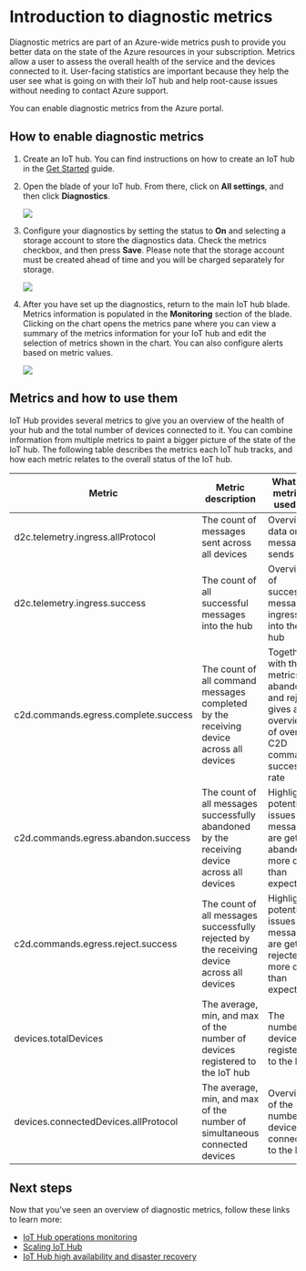 <properties
 pageTitle="IoT Hub diagnostic metrics"
 description="An overview of Azure IoT Hub metrics, enabling users to assess the overall health of their resource"
 services="iot-hub"
 documentationCenter=""
 authors="nberdy"
 manager="timlt"
 editor=""/>

<tags
 ms.service="iot-hub"
 ms.devlang="na"
 ms.topic="article"
 ms.tgt_pltfrm="na"
 ms.workload="na"
 ms.date="04/18/2016"
 ms.author="nberdy"/>

# Introduction to diagnostic metrics

Diagnostic metrics are part of an Azure-wide metrics push to provide you better data on the state of the Azure resources in your subscription. Metrics allow a user to assess the overall health of the service and the devices connected to it. User-facing statistics are important because they help the user see what is going on with their IoT hub and help root-cause issues without needing to contact Azure support.

You can enable diagnostic metrics from the Azure portal.

## How to enable diagnostic metrics

1. Create an IoT hub. You can find instructions on how to create an IoT hub in the [Get Started][lnk-get-started] guide.

2. Open the blade of your IoT hub. From there, click on **All settings**, and then click **Diagnostics**.

    ![][1]

3. Configure your diagnostics by setting the status to **On** and selecting a storage account to store the diagnostics data. Check the metrics checkbox, and then press **Save**. Please note that the storage account must be created ahead of time and you will be charged separately for storage.

    ![][2]

4. After you have set up the diagnostics, return to the main IoT hub blade. Metrics information is populated in the **Monitoring** section of the blade. Clicking on the chart opens the metrics pane where you can view a summary of the metrics information for your IoT hub and edit the selection of metrics shown in the chart. You can also configure alerts based on metric values.

    ![][3]

## Metrics and how to use them

IoT Hub provides several metrics to give you an overview of the health of your hub and the total number of devices connected to it. You can combine information from multiple metrics to paint a bigger picture of the state of the IoT hub. The following table describes the metrics each IoT hub tracks, and how each metric relates to the overall status of the IoT hub.

| Metric | Metric description | What the metric is used for |
| ---- | ---- | ---- |
| d2c.telemetry.ingress.allProtocol | The count of messages sent across all devices | Overview data on message sends |
| d2c.telemetry.ingress.success | The count of all successful messages into the hub | Overview of successful message ingress into the hub |
| c2d.commands.egress.complete.success | The count of all command messages completed by the receiving device across all devices | Together with the metrics on abandon and reject, gives an overview of overall C2D command success rate |
| c2d.commands.egress.abandon.success | The count of all messages successfully abandoned by the receiving device across all devices | Highlights potential issues if messages are getting abandoned more often than expected |
| c2d.commands.egress.reject.success | The count of all messages successfully rejected by the receiving device across all devices | Highlights potential issues if messages are getting rejected more often than expected |
| devices.totalDevices | The average, min, and max of the number of devices registered to the IoT hub | The number of devices registered to the hub |
| devices.connectedDevices.allProtocol | The average, min, and max of the number of simultaneous connected devices | Overview of the number of devices connected to the hub |

## Next steps

Now that you’ve seen an overview of diagnostic metrics, follow these links to learn more:

- [IoT Hub operations monitoring][lnk-operations-monitoring]
- [Scaling IoT Hub][lnk-scaling]
- [IoT Hub high availability and disaster recovery][lnk-dr]

<!-- Links and images -->
[1]: media/iot-hub-metrics/enable-metrics-1.png
[2]: media/iot-hub-metrics/enable-metrics-2.png
[3]: media/iot-hub-metrics/enable-metrics-3.png

[lnk-get-started]: iot-hub-csharp-csharp-getstarted.md
[lnk-operations-monitoring]: iot-hub-operations-monitoring.md
[lnk-scaling]: iot-hub-scaling.md
[lnk-dr]: iot-hub-ha-dr.md

